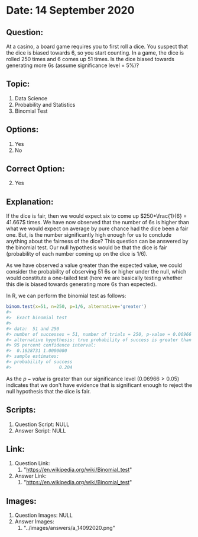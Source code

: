 # Date: 14 September 2020

## Question:
At a casino, a board game requires you to first roll a dice. You suspect that the dice is biased towards 6, so you start counting. In a game, the dice is rolled 250 times and 6 comes up 51 times. Is the dice biased towards generating more 6s (assume significance level = 5%)?

## Topic:
1. Data Science
2. Probability and Statistics
3. Binomial Test

## Options:
1. Yes
2. No

## Correct Option:
2. Yes

## Explanation:
If the dice is fair, then we would expect six to come up $250*\frac{1}{6} = 41.667$ times. We have now observed that the number of 6s is higher than what we would expect on average by pure chance had the dice been a fair one. But, is the number significantly high enough for us to conclude anything about the fairness of the dice? This question can be answered by the binomial test. Our null hypothesis would be that the dice is fair (probability of each number coming up on the dice is 1/6).

As we have observed a value greater than the expected value, we could consider the probability of observing 51 6s or higher under the null, which would constitute a one-tailed test (here we are basically testing whether this die is biased towards generating more 6s than expected).

In R, we can perform the binomial test as follows:
``` r
binom.test(x=51, n=250, p=1/6, alternative='greater')
#> 
#>  Exact binomial test
#> 
#> data:  51 and 250
#> number of successes = 51, number of trials = 250, p-value = 0.06966
#> alternative hypothesis: true probability of success is greater than 0.1666667
#> 95 percent confidence interval:
#>  0.1628731 1.0000000
#> sample estimates:
#> probability of success 
#>                  0.204
```

As the $p-value$ is greater than our significance level $(0.06966 > 0.05)$ indicates that we don't have evidence that is significant enough to reject the null hypothesis that the dice is fair.

## Scripts:
1. Question Script: NULL
2. Answer Script: NULL

## Link:
1. Question Link:
   1. "https://en.wikipedia.org/wiki/Binomial_test"
2. Answer Link:
   1. "https://en.wikipedia.org/wiki/Binomial_test" 

## Images:
1. Question Images: NULL
2. Answer Images:
   1. "../images/answers/a_14092020.png"
